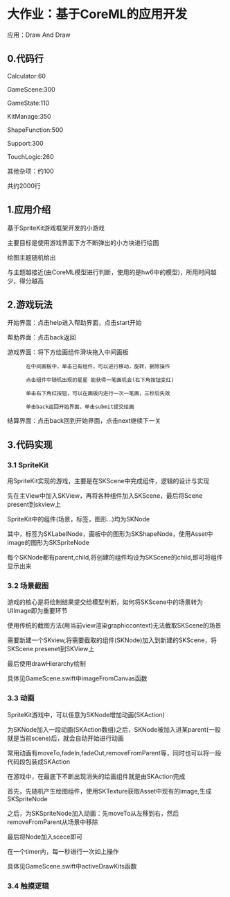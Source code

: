 # 大作业：基于CoreML的应用开发

应用：Draw And Draw

## 0.代码行

Calculator:60

GameScene:300

GameState:110

KitManage:350

ShapeFunction:500

Support:300

TouchLogic:260

其他杂项：约100

共约2000行

## 1.应用介绍
基于SpriteKit游戏框架开发的小游戏

主要目标是使用游戏界面下方不断弹出的小方块进行绘图

绘图主题随机给出

与主题越接近(由CoreML模型进行判断，使用的是hw6中的模型)，所用时间越少，得分越高

## 2.游戏玩法

开始界面：点击help进入帮助界面，点击start开始

帮助界面：点击back返回

游戏界面：将下方绘画组件滑块拖入中间画板

          在中间画板中，单击已有组件，可以进行移动，旋转，删除操作
          
          点击组件中随机出现的星星 能获得一笔画机会(右下角按钮变红)
          
          单击右下角红按钮，可以在画板内进行一次一笔画，三秒后失效
          
          单击back返回开始界面，单击submit提交绘画
          
结算界面：点击back回到开始界面，点击next继续下一关

## 3.代码实现

### 3.1 SpriteKit

用SpriteKit实现的游戏，主要是在SKScene中完成组件，逻辑的设计与实现

先在主View中加入SKView，再将各种组件加入SKScene，最后将Scene present到skview上

SpriteKit中的组件(场景，标签，图形...)均为SKNode

其中，标签为SKLabelNode，画板中的图形为SKShapeNode，使用Asset中image的图形为SKSpriteNode

每个SKNode都有parent,child,将创建的组件均设为SKScene的child,即可将组件显示出来

### 3.2 场景截图
游戏的核心是将绘制结果提交给模型判断，如何将SKScene中的场景转为UIImage即为重要环节

使用传统的截图方法(用当前view渲染graphiccontext)无法截取SKScene的场景

需要新建一个SKview,将需要截取的组件(SKNode)加入到新建的SKScene，将SKScene presenet到SKView上

最后使用drawHierarchy绘制

具体见GameScene.swift中imageFromCanvas函数

### 3.3 动画
SpriteKit游戏中，可以任意为SKNode增加动画(SKAction)

为SKNode加入一段动画(SKAction数组)之后，SKNode被加入进某parent(一般就是当前scene)后，就会自动开始进行动画

常用动画有moveTo,fadeIn,fadeOut,removeFromParent等，同时也可以将一段代码段包装成SKAction

在游戏中，在最底下不断出现消失的绘画组件就是由SKAction完成

首先，先随机产生绘图组件，使用SKTexture获取Asset中现有的image,生成SKSpriteNode

之后，为SKSpriteNode加入动画：先moveTo从左移到右，然后removeFromParent从场景中移除

最后将Node加入scece即可

在一个timer内，每一秒进行一次如上操作

具体见GameScene.swift中activeDrawKits函数

### 3.4 触摸逻辑

